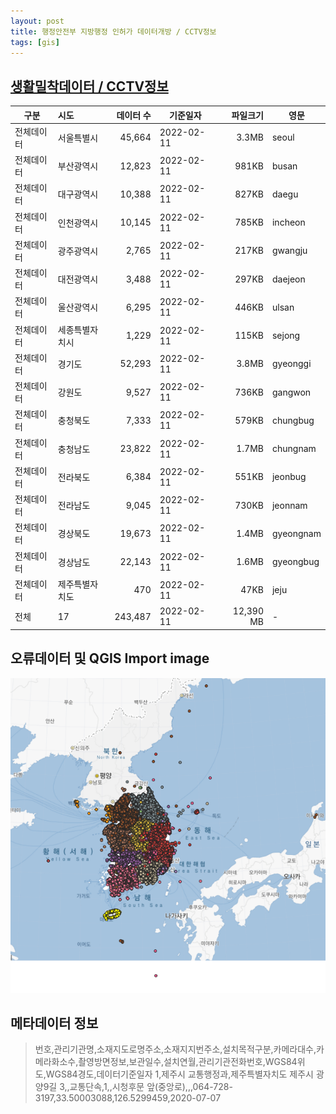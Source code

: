 ```yaml
---
layout: post
title: 행정안전부 지방행정 인허가 데이터개방 / CCTV정보
tags: [gis]
---
```


## [생활밀착데이터 / CCTV정보](https://www.localdata.go.kr/lif/lifeCtacDataView.do)

|  구분   |   시도    |  데이터 수   |    기준일자    |    파일크기    | 영문 |
|-------|:---------|----------:|------------|------------:|------|
| 전체데이터 |  서울특별시    | 45,664 | 2022-02-11 | 3.3MB | seoul |
| 전체데이터 |  부산광역시    | 12,823 | 2022-02-11 | 981KB | busan |
| 전체데이터 |  대구광역시    | 10,388 | 2022-02-11 | 827KB | daegu |
| 전체데이터 |  인천광역시    | 10,145 | 2022-02-11 | 785KB | incheon |
| 전체데이터 |  광주광역시    |  2,765 | 2022-02-11 | 217KB | gwangju |
| 전체데이터 |  대전광역시    |  3,488 | 2022-02-11 | 297KB | daejeon |
| 전체데이터 |  울산광역시    |  6,295 | 2022-02-11 | 446KB | ulsan |
| 전체데이터 | 세종특별자치시 |  1,229 | 2022-02-11 | 115KB | sejong |
| 전체데이터 |   경기도       | 52,293 | 2022-02-11 | 3.8MB | gyeonggi |
| 전체데이터 |   강원도       |  9,527 | 2022-02-11 | 736KB | gangwon |
| 전체데이터 |  충청북도      |  7,333 | 2022-02-11 | 579KB | chungbug |
| 전체데이터 |  충청남도      | 23,822 | 2022-02-11 | 1.7MB | chungnam |
| 전체데이터 |  전라북도      |  6,384 | 2022-02-11 | 551KB | jeonbug |
| 전체데이터 |  전라남도      |  9,045 | 2022-02-11 | 730KB | jeonnam |
| 전체데이터 |  경상북도      | 19,673 | 2022-02-11 | 1.4MB | gyeongnam |
| 전체데이터 |  경상남도      | 22,143 | 2022-02-11 | 1.6MB | gyeongbug |
| 전체데이터 | 제주특별자치도 |    470 | 2022-02-11 |  47KB | jeju |
| 전체       |             17 | 243,487 | 2022-02-11 | 12,390 MB | -|

## 오류데이터 및 QGIS Import image

![QGIS Import image](/img/2022-05-02-CCTV.png)


## 메타데이터 정보

> 번호,관리기관명,소재지도로명주소,소재지지번주소,설치목적구분,카메라대수,카메라화소수,촬영방면정보,보관일수,설치연월,관리기관전화번호,WGS84위도,WGS84경도,데이터기준일자
> 1,제주시 교통행정과,제주특별자치도 제주시 광양9길 3,,교통단속,1,,시청후문 앞(중앙로),,,064-728-3197,33.50003088,126.5299459,2020-07-07
